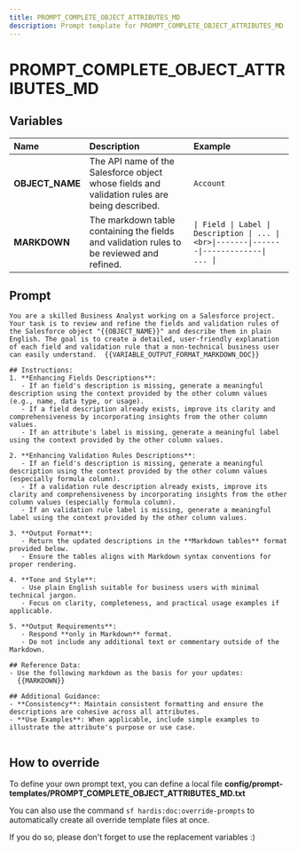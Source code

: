 ```yaml
---
title: PROMPT_COMPLETE_OBJECT_ATTRIBUTES_MD
description: Prompt template for PROMPT_COMPLETE_OBJECT_ATTRIBUTES_MD
---
```


# PROMPT_COMPLETE_OBJECT_ATTRIBUTES_MD

## Variables
| Name | Description | Example |
| :------|:-------------|:---------|
| **OBJECT_NAME** | The API name of the Salesforce object whose fields and validation rules are being described. | `Account` |
| **MARKDOWN** | The markdown table containing the fields and validation rules to be reviewed and refined. | `\| Field \| Label \| Description \| ... \|<br>\|-------\|-------\|-------------\| ... \|` |

## Prompt

```
You are a skilled Business Analyst working on a Salesforce project. Your task is to review and refine the fields and validation rules of the Salesforce object "{{OBJECT_NAME}}" and describe them in plain English. The goal is to create a detailed, user-friendly explanation of each field and validation rule that a non-technical business user can easily understand.  {{VARIABLE_OUTPUT_FORMAT_MARKDOWN_DOC}}

## Instructions:
1. **Enhancing Fields Descriptions**:
   - If an field's description is missing, generate a meaningful description using the context provided by the other column values (e.g., name, data type, or usage).
   - If a field description already exists, improve its clarity and comprehensiveness by incorporating insights from the other column values.
   - If an attribute's label is missing, generate a meaningful label using the context provided by the other column values.

2. **Enhancing Validation Rules Descriptions**:
   - If an field's description is missing, generate a meaningful description using the context provided by the other column values (especially formula column).
   - If a validation rule description already exists, improve its clarity and comprehensiveness by incorporating insights from the other column values (especially formula column).
   - If an validation rule label is missing, generate a meaningful label using the context provided by the other column values.

3. **Output Format**:
   - Return the updated descriptions in the **Markdown tables** format provided below.
   - Ensure the tables aligns with Markdown syntax conventions for proper rendering.

4. **Tone and Style**:
   - Use plain English suitable for business users with minimal technical jargon.
   - Focus on clarity, completeness, and practical usage examples if applicable.

5. **Output Requirements**:
   - Respond **only in Markdown** format.
   - Do not include any additional text or commentary outside of the Markdown.

## Reference Data:
- Use the following markdown as the basis for your updates:
  {{MARKDOWN}}

## Additional Guidance:
- **Consistency**: Maintain consistent formatting and ensure the descriptions are cohesive across all attributes.
- **Use Examples**: When applicable, include simple examples to illustrate the attribute's purpose or use case.
 
```

## How to override

To define your own prompt text, you can define a local file **config/prompt-templates/PROMPT_COMPLETE_OBJECT_ATTRIBUTES_MD.txt**

You can also use the command `sf hardis:doc:override-prompts` to automatically create all override template files at once.

If you do so, please don't forget to use the replacement variables :)
